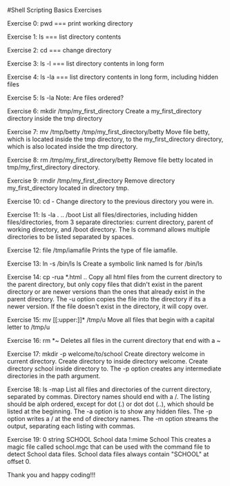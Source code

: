 #Shell Scripting Basics Exercises

Exercise 0: pwd === print working directory

Exercise 1: ls === list directory contents

Exercise 2: cd === change directory

Exercise 3: ls -l === list directory contents in long form

Exercise 4: ls -la === list directory contents in long form, including hidden files

Exercise 5: ls -la Note: Are files ordered?

Exercise 6: mkdir /tmp/my_first_directory Create a my_first_directory directory inside the tmp directory

Exercise 7: mv /tmp/betty /tmp/my_first_directory/betty Move file betty, which is located inside the tmp directory, to the my_first_directory directory, which is also located inside the tmp directory.

Exercise 8: rm /tmp/my_first_directory/betty Remove file betty located in tmp/my_first_directory directory.

Exercise 9: rmdir /tmp/my_first_directory Remove directory my_first_directory located in directory tmp.

Exercise 10: cd - Change directory to the previous directory you were in.

Exercise 11: ls -la . .. /boot List all files/directories, including hidden files/directories, from 3 separate directories: current directory, parent of working directory, and /boot directory. The ls command allows multiple directories to be listed separated by spaces.

Exercise 12: file /tmp/iamafile Prints the type of file iamafile.

Exercise 13: ln -s /bin/ls ls Create a symbolic link named ls for /bin/ls

Exercise 14: cp -rua *.html .. Copy all html files from the current directory to the parent directory, but only copy files that didn't exist in the parent directory or are newer versions than the ones that already exist in the parent directory. The -u option copies the file into the directory if its a newer version. If the file doesn't exist in the directory, it will copy over. 

Exercise 15: mv [[:upper:]]* /tmp/u Move all files that begin with a capital letter to /tmp/u

Exercise 16: rm *~ Deletes all files in the current directory that end with a ~

Exercise 17: mkdir -p welcome/to/school Create directory welcome in current directory. Create directory to inside directory welcome. Create directory school inside directory to. The -p option creates any intermediate directories in the path argument.

Exercise 18: ls -map List all files and directories of the current directory, separated by commas. Directory names should end with a /. The listing should be alph ordered, except for dot (.) or dot dot (..), which should be listed at the beginning. The -a option is to show any hidden files. The -p option writes a / at the end of directory names. The -m option streams the output, separating each listing with commas.

Exercise 19:  0       string SCHOOL School data 
              !:mime  School 
This creates a magic file called school.mgc that can be used with the command file to detect School data files. School data files always contain "SCHOOL" at offset 0.

Thank you and happy coding!!!
